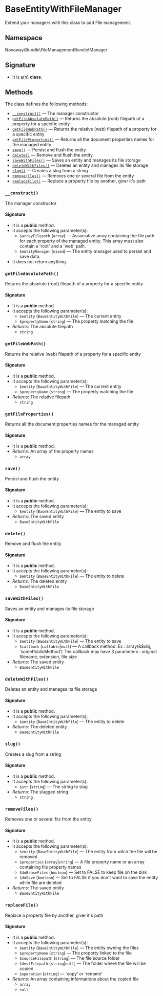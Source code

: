 BaseEntityWithFileManager
=========================

Extend your managers with this class to add File management.

Namespace
---------

Novaway\Bundle\FileManagementBundle\Manager

Signature
---------

- It is a(n) **class**.

Methods
-------

The class defines the following methods:

- [`__construct()`](#__construct) &mdash; The manager constructor
- [`getFileAbsolutePath()`](#getFileAbsolutePath) &mdash; Returns the absolute (root) filepath of a property for a specific entity
- [`getFileWebPath()`](#getFileWebPath) &mdash; Returns the relative (web) filepath of a property for a specific entity
- [`getFileProperties()`](#getFileProperties) &mdash; Returns all the document properties names for the managed entity
- [`save()`](#save) &mdash; Persist and flush the entity
- [`delete()`](#delete) &mdash; Remove and flush the entity
- [`saveWithFiles()`](#saveWithFiles) &mdash; Saves an entity and manages its file storage
- [`deleteWithFiles()`](#deleteWithFiles) &mdash; Deletes an entity and manages its file storage
- [`slug()`](#slug) &mdash; Creates a slug from a string
- [`removeFiles()`](#removeFiles) &mdash; Removes one or several file from the entity
- [`replaceFile()`](#replaceFile) &mdash; Replace a property file by another, giver it&#039;s path

### `__construct()` <a name="__construct"></a>

The manager constructor

#### Signature

- It is a **public** method.
- It accepts the following parameter(s):
    - `$arrayFilepath` (`array`) &mdash; Associative array containing the file path for each property of the managed entity. This array must also contain a &#039;root&#039; and a &#039;web&#039; path.
    - `$entityManager` (`mixed`) &mdash; The entity manager used to persist and save data.
- It does not return anything.

### `getFileAbsolutePath()` <a name="getFileAbsolutePath"></a>

Returns the absolute (root) filepath of a property for a specific entity

#### Signature

- It is a **public** method.
- It accepts the following parameter(s):
    - `$entity` (`BaseEntityWithFile`) &mdash; The current entity
    - `$propertyName` (`string`) &mdash; The property matching the file
- _Returns:_ The absolute filepath
    - `string`

### `getFileWebPath()` <a name="getFileWebPath"></a>

Returns the relative (web) filepath of a property for a specific entity

#### Signature

- It is a **public** method.
- It accepts the following parameter(s):
    - `$entity` (`BaseEntityWithFile`) &mdash; The current entity
    - `$propertyName` (`string`) &mdash; The property matching the file
- _Returns:_ The relative filepath
    - `string`

### `getFileProperties()` <a name="getFileProperties"></a>

Returns all the document properties names for the managed entity

#### Signature

- It is a **public** method.
- _Returns:_ An array of the property names
    - `array`

### `save()` <a name="save"></a>

Persist and flush the entity

#### Signature

- It is a **public** method.
- It accepts the following parameter(s):
    - `$entity` (`BaseEntityWithFile`) &mdash; The entity to save
- _Returns:_ The saved entity
    - `BaseEntityWithFile`

### `delete()` <a name="delete"></a>

Remove and flush the entity

#### Signature

- It is a **public** method.
- It accepts the following parameter(s):
    - `$entity` (`BaseEntityWithFile`) &mdash; The entity to delete
- _Returns:_ The deleted entity
    - `BaseEntityWithFile`

### `saveWithFiles()` <a name="saveWithFiles"></a>

Saves an entity and manages its file storage

#### Signature

- It is a **public** method.
- It accepts the following parameter(s):
    - `$entity` (`BaseEntityWithFile`) &mdash; The entity to save
    - `$callback` (`callable`|`null`) &mdash; A callback method. Ex : array(&amp;$obj, &#039;somePublicMethod&#039;) The callback may have 3 parameters : original filename, extension, file size
- _Returns:_ The saved entity
    - `BaseEntityWithFile`

### `deleteWithFiles()` <a name="deleteWithFiles"></a>

Deletes an entity and manages its file storage

#### Signature

- It is a **public** method.
- It accepts the following parameter(s):
    - `$entity` (`BaseEntityWithFile`) &mdash; The entity to delete
- _Returns:_ The deleted entity
    - `BaseEntityWithFile`

### `slug()` <a name="slug"></a>

Creates a slug from a string

#### Signature

- It is a **public** method.
- It accepts the following parameter(s):
    - `$str` (`string`) &mdash; The string to slug
- _Returns:_ The slugged string
    - `string`

### `removeFiles()` <a name="removeFiles"></a>

Removes one or several file from the entity

#### Signature

- It is a **public** method.
- It accepts the following parameter(s):
    - `$entity` (`BaseEntityWithFile`) &mdash; The entity from witch the file will be removed
    - `$properties` (`array`|`string`) &mdash; A file property name or an array containing file property names
    - `$doEraseFiles` (`boolean`) &mdash; Set to FALSE to keep file on the disk
    - `$doSave` (`boolean`) &mdash; Set to FALSE if you don&#039;t want to save the entity while file are deleted
- _Returns:_ The saved entity
    - `BaseEntityWithFile`

### `replaceFile()` <a name="replaceFile"></a>

Replace a property file by another, giver it&#039;s path

#### Signature

- It is a **public** method.
- It accepts the following parameter(s):
    - `$entity` (`BaseEntityWithFile`) &mdash; The entity owning the files
    - `$propertyName` (`string`) &mdash; The property linked to the file
    - `$sourceFilepath` (`string`) &mdash; The file source folder
    - `$destFilepath` (`string`|`null`) &mdash; The folder where the file will be copied
    - `$operation` (`string`) &mdash; &#039;copy&#039; or &#039;rename&#039;
- _Returns:_ An array containing informations about the copied file
    - `array`
    - `null`
